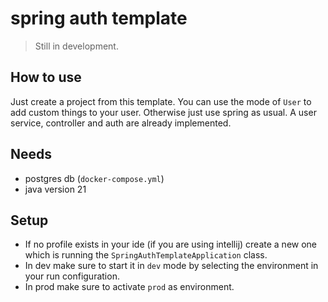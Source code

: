 # spring auth template

> Still in development.

## How to use

Just create a project from this template. You can use the mode of `User` to add custom things to your user. Otherwise
just use spring as usual. A user service, controller and auth are already implemented.

## Needs
- postgres db (`docker-compose.yml`)
- java version 21

## Setup
- If no profile exists in your ide (if you are using intellij) create a new one which is running the `SpringAuthTemplateApplication` class.
- In dev make sure to start it in `dev` mode by selecting the environment in your run configuration.
- In prod make sure to activate `prod` as environment.